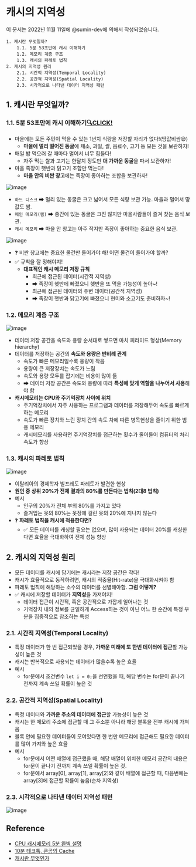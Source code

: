 # 캐시의 지역성

이 문서는 2022년 11월 11일에 @sumin-dev에 의해서 작성되었습니다.

```
1. 캐시란 무엇일까?
    1.1. 5분 53초만에 캐시 이해하기
    1.2. 메모리 계층 구조
    1.3. 캐시의 파레토 법칙
2. 캐시의 지역성 원리
    2.1. 시간적 지역성(Temporal Locality)
    2.2. 공간적 지역성(Spatial Locality)
    2.3. 시각적으로 나타낸 데이터 지역성 패턴
```

## 1. 캐시란 무엇일까?
### 1.1. 5분 53초만에 캐시 이해하기[🔍CLICK!](https://www.youtube.com/watch?v=Lp5ARfO9RRg)
* 마을에는 모든 주민이 먹을 수 있는 1년치 식량을 저장할 자리가 없다!(땅값비쌈😪)
  * **마을에 멀리 떨어진 동굴**에 채소, 과일, 쌀, 음료수, 고기 등 모든 것을 보관하자!
* 매일 밥 먹으러 갈 때마다 멀어서 너무 힘들다! 
  * 자주 먹는 쌀과 고기는 한달치 정도만 **더 가까운 동굴**을 파서 보관하자!
* 마을 족장이 햇반과 닭고기 조합만 먹는다! 
  * **마을 안의 비싼 창고**에는 족장이 좋아하는 조합을 보관하자!
  
![image](https://user-images.githubusercontent.com/109029407/201287996-0fade9b1-0834-4897-a904-55d864049009.png)

* `하드 디스크` ➡ 멀리 있는 동굴은 크고 넓어서 모든 식량 보관 가능. 마을과 멀어서 땅값도 쌈. 
* `메인 메모리(램)` ➡ 중간에 있는 동굴은 크진 않지만 마을사람들이 즐겨 찾는 음식 보관.
* `캐시 메모리` ➡ 마을 안 창고는 아주 작지만 족장이 좋아하는 중요한 음식 보관.

![image](https://user-images.githubusercontent.com/109029407/201288470-b7fd0837-fde9-41e1-864f-267820fd8861.png)
* ❓ 비싼 창고에는 중요한 물건만 들어가야 해! 어떤 물건이 들어가야 할까?
* ✅ 규칙을 잘 정해야지!
  * **대표적인 캐시 메모리 저장 규칙**
    * 최근에 접근된 데이터(시간적 지역성)
    * ➡ 족장이 햇반에 빠졌으니 햇반을 또 먹을 가능성이 높아~!
    * 최근에 접근된 데이터의 주변 데이터(공간적 지역성)
    * ➡ 족장이 햇반과 닭고기에 빠졌으니 현미와 소고기도 준비하자~!

### 1.2. 메모리 계층 구조
![image](https://user-images.githubusercontent.com/109029407/201294363-5b7a05ed-7045-44f9-9863-9c04e77ca2ab.png)
* 데이터 저장 공간을 속도와 용량 순서대로 쌓으면 마치 피라미드 형상(Memory hierarchy)
* 데이터를 저장하는 공간의 **속도와 용량은 반비례 관계**
  * 속도가 빠른 메모리일수록 용량이 작음
  * 용량이 큰 저장장치는 속도가 느림
  * 속도와 용량 모두를 잡기에는 비용이 많이 듦
  * ➡ 데이터 저장 공간은 속도와 용량에 따라 **특성에 맞게 역할을 나누어서 사용**해야 함 
* **캐시메모리는 CPU와 주기억장치 사이에 위치**
  * 주기억장치에서 자주 사용하는 프로그램과 데이터를 저장해두어 속도를 빠르게 하는 메모리 
  * 속도가 빠른 장치와 느린 장치 간의 속도 차에 따른 병목현상을 줄이기 위한 범용 메모리
  * 캐시메모리를 사용하면 주기억장치를 접근하는 횟수가 줄어들어 컴퓨터의 처리속도가 향상  

### 1.3. 캐시의 파레토 법칙

![image](https://user-images.githubusercontent.com/109029407/201295094-3178e6a4-2c11-40eb-8a6c-e65ad470c39f.png)

* 이탈리아의 경제학자 빌프레도 파레토가 발견한 현상
* **원인 중 상위 20%가 전체 결과의 80%를 만든다는 법칙(2대8 법칙)**
* 예시
  * 인구의 20%가 전체 부의 80%를 가지고 있다
  * 즐겨입는 옷의 80%는 옷장에 걸린 옷의 20%에 지나지 않는다
* ❓ **파레토 법칙을 캐시에 적용한다면?**
  * ✅ 모든 데이터를 캐싱할 필요는 없으며, 많이 사용되는 데이터 20%를 캐싱한다면 효율을 극대화하여 전체 성능 향상

## 2. 캐시의 지역성 원리
* 모든 데이터를 캐시에 담기에는 캐시라는 저장 공간은 작다!
* 캐시가 효율적으로 동작하려면, 캐시의 적중율(Hit-rate)을 극대화시켜야 함
* 파레토 법칙에 해당하는 소수의 데이터를 선별해야함. **그럼 어떻게?**
* ✅ 캐시에 저장할 데이터가 **지역성**을 가져야지!
  * 데이터 접근이 시간적, 혹은 공간적으로 가깝게 일어나는 것
  * 기억장치 내의 정보를 균일하게 Access하는 것이 아닌 어느 한 순간에 특정 부분을 집중적으로 참조하는 특성 

### 2.1. 시간적 지역성(Temporal Locality)
* 특정 데이터가 한 번 접근되었을 경우, **가까운 미래에 또 한번 데이터에 접근**할 가능성이 높은 것
* 캐시는 반복적으로 사용되는 데이터가 많을수록 높은 효율
* 예시
  * for문에서 조건변수 `let i = 0;`을 선언했을 때, 해당 변수는 for문이 끝나기 전까지 계속 쓰일 확률이 높은 것


### 2.2. 공간적 지역성(Spatial Locality)
* 특정 데이터와 **가까운 주소의 데이터에 접근**할 가능성이 높은 것
* 캐시는 한 메모리 주소에 접근할 때 그 주소뿐 아니라 해당 블록을 전부 캐시에 가져옴
* 블록 안에 필요한 데이터들이 모여있다면 한 번만 메모리에 접근해도 필요한 데이터를 많이 가져와 높은 효율
* 예시
  * for문에서 어떤 배열에 접근했을 때, 해당 배열이 위치한 메모리 공간의 내용은 for문이 끝나기 전까지 계속 쓰일 확률이 높은 것. 
  * for문에서 array[0], array[1], array[2]와 같이 배열에 접근할 때, 다음번에는 array[3]에 접근할 확률이 높음(순차 지역성)  


### 2.3. 시각적으로 나타낸 데이터 지역성 패턴
![image](https://user-images.githubusercontent.com/109029407/201300778-6fa27ed1-c7e6-4d2e-85b3-8c4f5e8571c4.png)

## Reference
- [CPU 캐시메모리 5분 완벽 설명](https://www.youtube.com/watch?v=Lp5ARfO9RRg)
- [10분 테코톡, 큰곰의 Cache](https://www.youtube.com/watch?v=c33ojJ7kE7M)
- [캐시란 무엇인가](https://velog.io/@tyjk8997/%EC%BA%90%EC%8B%9C%EC%99%80-%EA%B6%81%EA%B8%88%ED%95%9C%EC%A0%90)

